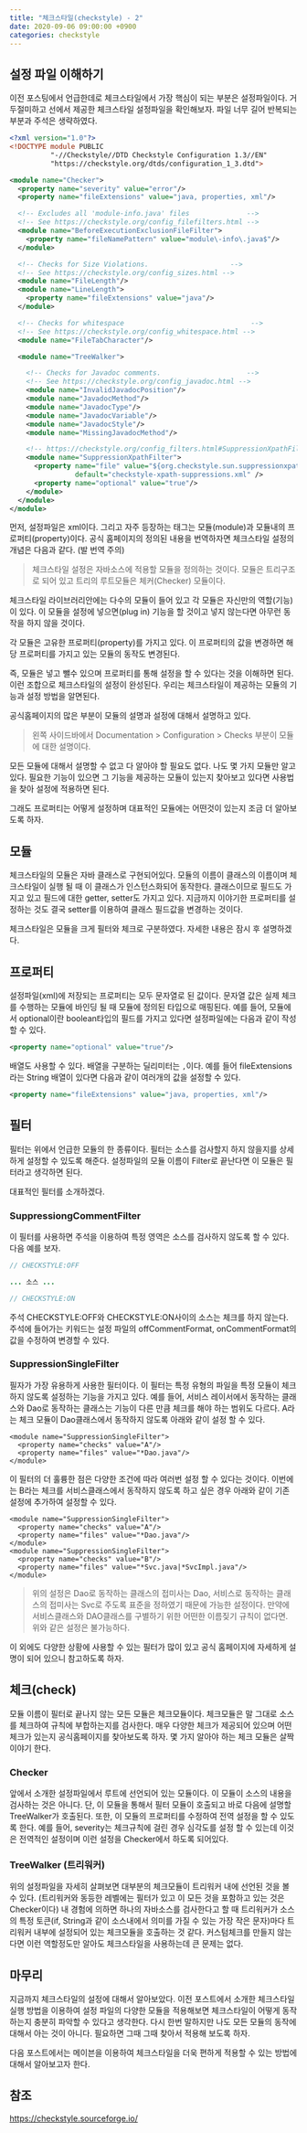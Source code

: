 ```yaml
---
title: "체크스타일(checkstyle) - 2"
date: 2020-09-06 09:00:00 +0900
categories: checkstyle
---
```


## 설정 파일 이해하기

이전 포스팅에서 언급한데로 체크스타일에서 가장 핵심이 되는 부분은 설정파일이다. 거두절미하고 선에서 제공한 체크스타일 설정파일을 확인해보자. 파일 너무 길어 반복되는 부분과 주석은 생략하였다.

```xml
<?xml version="1.0"?>
<!DOCTYPE module PUBLIC
          "-//Checkstyle//DTD Checkstyle Configuration 1.3//EN"
          "https://checkstyle.org/dtds/configuration_1_3.dtd">

<module name="Checker">
  <property name="severity" value="error"/>
  <property name="fileExtensions" value="java, properties, xml"/>

  <!-- Excludes all 'module-info.java' files              -->
  <!-- See https://checkstyle.org/config_filefilters.html -->
  <module name="BeforeExecutionExclusionFileFilter">
    <property name="fileNamePattern" value="module\-info\.java$"/>
  </module>

  <!-- Checks for Size Violations.                    -->
  <!-- See https://checkstyle.org/config_sizes.html -->
  <module name="FileLength"/>
  <module name="LineLength">
    <property name="fileExtensions" value="java"/>
  </module>

  <!-- Checks for whitespace                               -->
  <!-- See https://checkstyle.org/config_whitespace.html -->
  <module name="FileTabCharacter"/>

  <module name="TreeWalker">

    <!-- Checks for Javadoc comments.                     -->
    <!-- See https://checkstyle.org/config_javadoc.html -->
    <module name="InvalidJavadocPosition"/>
    <module name="JavadocMethod"/>
    <module name="JavadocType"/>
    <module name="JavadocVariable"/>
    <module name="JavadocStyle"/>
    <module name="MissingJavadocMethod"/>

    <!-- https://checkstyle.org/config_filters.html#SuppressionXpathFilter -->
    <module name="SuppressionXpathFilter">
      <property name="file" value="${org.checkstyle.sun.suppressionxpathfilter.config}"
                default="checkstyle-xpath-suppressions.xml" />
      <property name="optional" value="true"/>
    </module>
  </module>
</module>
```

먼저, 설정파일은 xml이다. 그리고 자주 등장하는 태그는 모듈(module)과 모듈내의 프로퍼티(property)이다. 공식 홈페이지의 정의된 내용을 번역하자면 체크스타일 설정의 개념은 다음과 같다. (발 번역 주의)

> 체크스타일 설정은 자바소스에 적용할 모듈을 정의하는 것이다. 모듈은 트리구조로 되어 있고 트리의 루트모듈은 체커(Checker) 모듈이다.

체크스타일 라이브러리안에는 다수의 모듈이 들어 있고 각 모듈은 자신만의 역할(기능)이 있다. 이 모듈을 설정에 넣으면(plug in) 기능을 할 것이고 넣지 않는다면 아무런 동작을 하지 않을 것이다. 

각 모듈은 고유한 프로퍼티(property)를 가지고 있다. 이 프로퍼티의 값을 변경하면 해당 프로퍼티를 가지고 있는 모듈의 동작도 변경된다. 

즉, 모듈은 넣고 뺄수 있으며 프로퍼티를 통해 설정을 할 수 있다는 것을 이해하면 된다. 이런 조합으로 체크스타일의 설정이 완성된다. 우리는 체크스타일이 제공하는 모듈의 기능과 설정 방법을 알면된다. 

공식홈페이지의 많은 부분이 모듈의 설명과 설정에 대해서 설명하고 있다. 

> 왼쪽 사이드바에서 Documentation > Configuration > Checks 부분이 모듈에 대한 설명이다.

모든 모듈에 대해서 설명할 수 없고 다 알아야 할 필요도 없다. 나도 몇 가지 모듈만 알고 있다. 필요한 기능이 있으면 그 기능을 제공하는 모듈이 있는지 찾아보고 있다면 사용법을 찾아 설정에 적용하면 된다. 

그래도 프로퍼티는 어떻게 설정하며 대표적인 모듈에는 어떤것이 있는지 조금 더 알아보도록 하자.


## 모듈
체크스타일의 모듈은 자바 클래스로 구현되어있다. 모듈의 이름이 클래스의 이름이며 체크스타일이 실행 될 때 이 클래스가 인스턴스화되어 동작한다. 클래스이므로 필드도 가지고 있고 필드에 대한 getter, setter도 가지고 있다. 지금까지 이야기한 프로퍼티를 설정하는 것도 결국 setter를 이용하여 클래스 필드값을 변경하는 것이다. 

체크스타일은 모듈을 크게 필터와 체크로 구분하였다. 자세한 내용은 잠시 후 설명하겠다.


## 프로퍼티

설정파일(xml)에 저장되는 프로퍼티는 모두 문자열로 된 값이다. 문자열 값은 실제 체크를 수행하는 모듈에 바인딩 될 때 모듈에 정의된 타입으로 매핑된다. 예를 들어, 모듈에서  optional이란 boolean타입의 필드를 가지고 있다면 설정파일에는 다음과 같이 작성할 수 있다. 

```xml
<property name="optional" value="true"/>
```

배열도 사용할 수 있다. 배열을 구분하는 딜리미터는 `,`이다. 예를 들어 fileExtensions라는 String 배열이 있다면 다음과 같이 여러개의 값을 설정할 수 있다. 

```xml
<property name="fileExtensions" value="java, properties, xml"/>
```

## 필터

필터는 위에서 언급한 모듈의 한 종류이다. 필터는 소스를 검사할지 하지 않을지를 상세하게 설정할 수 있도록 해준다. 설정파일의 모듈 이름이 Filter로 끝난다면 이 모듈은 필터라고 생각하면 된다.

대표적인 필터를 소개하겠다.

### SuppressiongCommentFilter

이 필터를 사용하면 주석을 이용하여 특정 영역은 소스를 검사하지 않도록 할 수 있다. 다음 예를 보자. 

```java
// CHECKSTYLE:OFF

... 소스 ...

// CHECKSTYLE:ON
```

주석 CHECKSTYLE:OFF와 CHECKSTYLE:ON사이의 소스는 체크를 하지 않는다. 주석에 들어가는 키워드는 설정 파일의 offCommentFormat, onCommentFormat의 값을 수정하여 변경할 수 있다.

### SuppressionSingleFilter

필자가 가장 유용하게 사용한 필터이다. 이 필터는 특정 유형의 파일을 특정 모듈이 체크하지 않도록 설정하는 기능을 가지고 있다. 예를 들어, 서비스 레이서에서 동작하는 클래스와 Dao로 동작하는 클래스는 기능이 다른 만큼 체크를 해야 하는 범위도 다르다. A라는 체크 모듈이 Dao클래스에서 동작하지 않도록 아래와 같이 설정 할 수 있다.

```
<module name="SuppressionSingleFilter">
  <property name="checks" value="A"/>
  <property name="files" value="*Dao.java"/>
</module>
```

이 필터의 더 훌륭한 점은 다양한 조건에 따라 여러번 설정 할 수 있다는 것이다. 이번에는 B라는 체크를 서비스클래스에서 동작하지 않도록 하고 싶은 경우 아래와 같이 기존 설정에 추가하여 설정할 수 있다.

```
<module name="SuppressionSingleFilter">
  <property name="checks" value="A"/>
  <property name="files" value="*Dao.java"/>
</module>
<module name="SuppressionSingleFilter">
  <property name="checks" value="B"/>
  <property name="files" value="*Svc.java|*SvcImpl.java"/>
</module>
```

> 위의 설정은 Dao로 동작하는 클래스의 접미사는 Dao, 서비스로 동작하는 클래스의 접미사는 Svc로 주도록 표준을 정하였기 때문에 가능한 설정이다. 만약에 서비스클래스와 DAO클래스를 구별하기 위한 어떤한 이름짖기 규칙이 없다면. 위와 같은 설정은 불가능하다.

이 외에도 다양한 상황에 사용할 수 있는 필터가 많이 있고 공식 홈페이지에 자세하게 설명이 되어 있으니 참고하도록 하자.

## 체크(check)

모듈 이름이 필터로 끝나지 않는 모든 모듈은 체크모듈이다. 체크모듈은 말 그대로 소스를 체크하여 규칙에 부합하는지를 검사한다. 매우 다양한 체크가 제공되어 있으며 어떤 체크가 있는지 공식홈페이지를 찾아보도록 하자. 몇 가지 알아야 하는 체크 모듈은 살짝 이야기 한다. 

### Checker

앞에서 소개한 설정파일에서 루트에 선언되어 있는 모듈이다. 이 모듈이 소스의 내용을 검사하는 것은 아니다. 단, 이 모듈을 통해서 필터 모듈이 호출되고 바로 다음에 설명할 TreeWalker가 호출된다. 또한, 이 모듈의 프로퍼티를 수정하여 전역 설정을 할 수 있도록 한다. 예를 들어, severity는 체크규칙에 걸린 경우 심각도를 설정 할 수 있는데 이것은 전역적인 설정이며 이런 설정을 Checker에서 하도록 되어있다. 

### TreeWalker (트리워커)

위의 설정파일을 자세히 살펴보면 대부분의 체크모듈이 트리워커 내에 선언된 것을 볼 수 있다. (트리워커와 동등한 레벨에는 필터가 있고 이 모든 것을 포함하고 있는 것은 Checker이다) 내 경험에 의하면 하나의 자바소스를 검사한다고 할 때 트리워커가 소스의 특정 토큰(if, String과 같이 소스내에서 의미를 가질 수 있는 가장 작은 문자)마다 트리워커 내부에 설정되어 있는 체크모듈을 호출하는 것 같다. 커스텀체크를 만들지 않는다면 이런 역할정도만 알아도 체크스타일을 사용하는데 큰 문제는 없다.

## 마무리

지금까지 체크스타일의 설정에 대해서 알아보았다. 이전 포스트에서 소개한 체크스타일 실행 방법을 이용하여 설정 파일의 다양한 모듈을 적용해보면 체크스타일이 어떻게 동작하는지 충분히 파악할 수 있다고 생각한다. 다시 한번 말하지만 나도 모든 모듈의 동작에 대해서 아는 것이 아니다. 필요하면 그때 그때 찾아서 적용해 보도록 하자. 

다음 포스트에서는 메이븐을 이용하여 체크스타일을 더욱 편하게 적용할 수 있는 방법에 대해서 알아보고자 한다.


## 참조

https://checkstyle.sourceforge.io/